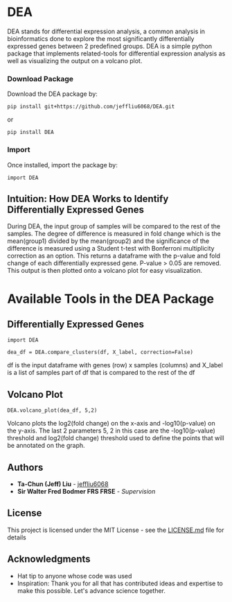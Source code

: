 # DEA

DEA stands for differential expression analysis, a common analysis in bioinformatics done to explore the most significantly differentially expressed genes between 2 predefined groups. DEA is a simple python package that implements related-tools for differential expression analysis as well as visualizing the output on a volcano plot.

### Download Package

Download the DEA package by:
```
pip install git+https://github.com/jeffliu6068/DEA.git
```
or 
```
pip install DEA
```

### Import

Once installed, import the package by: 

```
import DEA
```
## Intuition: How DEA Works to Identify Differentially Expressed Genes

During DEA, the input group of samples will be compared to the rest of the samples. The degree of difference is measured in fold change which is the mean(group1) divided by the mean(group2) and the significance of the difference is measured using a Student t-test with Bonferroni multiplicity correction as an option. This returns a dataframe with the p-value and fold change of each differentially expressed gene. P-value > 0.05 are removed. This output is then plotted onto a volcano plot for easy visualization.

# Available Tools in the DEA Package

## Differentially Expressed Genes

```
import DEA

dea_df = DEA.compare_clusters(df, X_label, correction=False) 
```
df is the input dataframe with genes (row) x samples (columns) and X_label is a list of samples part of df that is compared to the rest of the df

## Volcano Plot

```
DEA.volcano_plot(dea_df, 5,2)
```
Volcano plots the log2(fold change) on the x-axis and -log10(p-value) on the y-axis. The last 2 parameters 5, 2 in this case are the -log10(p-value) threshold and log2(fold change) threshold used to define the points that will be annotated on the graph. 

## Authors

* **Ta-Chun (Jeff) Liu** - [jeffliu6068](https://github.com/jeffliu6068)
* **Sir Walter Fred Bodmer FRS FRSE** - *Supervision*

## License

This project is licensed under the MIT License - see the [LICENSE.md](LICENSE.md) file for details

## Acknowledgments

* Hat tip to anyone whose code was used
* Inspiration: Thank you for all that has contributed ideas and expertise to make this possible. Let's advance science together. 

